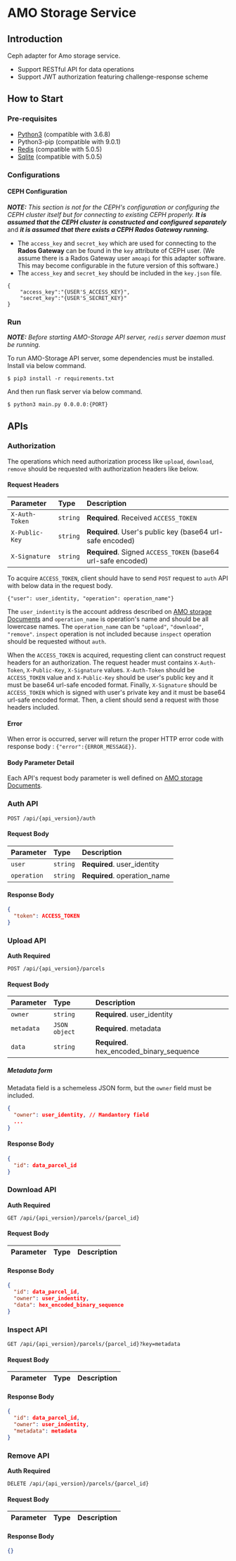 # AMO Storage Service

## Introduction
Ceph adapter for Amo storage service.
- Support RESTful API for data operations
- Support JWT authorization featuring challenge-response scheme


## How to Start
### Pre-requisites
- [Python3](https://www.python.org/downloads/release/python-368/) (compatible with 3.6.8)
- Python3-pip (compatible with 9.0.1)
- [Redis](https://redis.io/download) (compatible with 5.0.5)
- [Sqlite](https://www.sqlite.org/download.html) (compatible with 5.0.5)
	

### Configurations

#### CEPH Configuration
***NOTE:*** *This section is not for the CEPH's configuration or configuring the CEPH cluster itself but for connecting to existing CEPH properly.* 
***It is assumed that the CEPH cluster is constructed and configured separately*** and
***it is assumed that there exists a CEPH Rados Gateway running.***

- The `access_key` and `secret_key` which are used for connecting to the **Rados Gateway** can be found in the `key` attribute of CEPH user.
(We assume there is a Rados Gateway user `amoapi` for this adapter software. This may become configurable in the future version of this software.)
- The `access_key` and `secret_key` should be included in the `key.json` file.
```son
{
    "access_key":"{USER'S_ACCESS_KEY}",
    "secret_key":"{USER'S_SECRET_KEY}"
}
```

### Run
***NOTE:*** *Before starting AMO-Storage API server, `redis` server daemon must be running.*

To run AMO-Storage API server, some dependencies must be installed. Install via below command.
```shell
$ pip3 install -r requirements.txt
```

And then run flask server via below command.
```shell
$ python3 main.py 0.0.0.0:{PORT}
```

## APIs
### Authorization
The operations which need authorization process like `upload`, `download`, `remove` should be requested with authorization headers like below. 

#### Request Headers
| Parameter | Type | Description |
| :--- | :--- | :--- |
| `X-Auth-Token` | `string` | **Required**. Received `ACCESS_TOKEN` |
| `X-Public-Key` | `string` | **Required**. User's public key (base64 url-safe encoded) |
| `X-Signature` | `string` | **Required**. Signed `ACCESS_TOKEN` (base64 url-safe encoded) |


To acquire `ACCESS_TOKEN`, client should have to send `POST` request to `auth` API with below data in the request body. 
```
{"user": user_identity, "operation": operation_name"}
```
The `user_indentity` is the account address described on [AMO storage Documents](https://github.com/amolabs/docs/blob/master/storage.md) and `operation_name` is operation's name and should be all lowercase names. The `operation_name` can be `"upload"`, `"download"`, `"remove"`. `inspect` operation is not included because `inspect` operation should be requested without `auth`. 

When the `ACCESS_TOKEN` is acquired, requesting client can construct request headers for an authorization. The request header must contains `X-Auth-Token`, `X-Public-Key`, `X-Signature` values. `X-Auth-Token` should be `ACCESS_TOKEN` value and `X-Public-Key` should be user's public key and it must be base64 url-safe encoded format. Finally, `X-Signature` should be `ACCESS_TOKEN` which is signed with user's private key and it must be base64 url-safe encoded format. Then, a client should send a request with those headers included.

#### Error 
When error is occurred, server will return the proper HTTP error code with response body : `{"error":{ERROR_MESSAGE}}`.

#### Body Parameter Detail
Each API's request body parameter is well defined on [AMO storage Documents](https://github.com/amolabs/docs/blob/master/storage.md).
 
### Auth API
```http
POST /api/{api_version}/auth
```
#### Request Body

| Parameter | Type | Description |
| :--- | :--- | :--- |
| `user` | `string` | **Required**. user_identity |
| `operation` | `string` | **Required**. operation_name |

#### Response Body

```json
{
  "token": ACCESS_TOKEN
}
```


### Upload API
**Auth Required**
```http
POST /api/{api_version}/parcels
```
#### Request Body

| Parameter | Type | Description |
| :--- | :--- | :--- |
| `owner` | `string` | **Required**. user_identity |
| `metadata` | `JSON object` | **Required**. metadata |
| `data` | `string` | **Required**. hex_encoded_binary_sequence |

##### Metadata form
Metadata field is a schemeless JSON form, but the `owner` field must be included.
```json
{
  "owner": user_identity, // Mandantory field
  ...
}
```

#### Response Body
```json
{
  "id": data_parcel_id
}
```

### Download API
**Auth Required**
```http
GET /api/{api_version}/parcels/{parcel_id}
```
#### Request Body
| Parameter | Type | Description |
| :--- | :--- | :--- |

#### Response Body
```json
{
  "id": data_parcel_id,
  "owner": user_indentity,
  "data": hex_encoded_binary_sequence
}
```

### Inspect API
```http
GET /api/{api_version}/parcels/{parcel_id}?key=metadata
```
#### Request Body
| Parameter | Type | Description |
| :--- | :--- | :--- |

#### Response Body
```json
{
  "id": data_parcel_id,
  "owner": user_indentity,
  "metadata": metadata
}
```

### Remove API
**Auth Required**
```http
DELETE /api/{api_version}/parcels/{parcel_id}
```
#### Request Body
| Parameter | Type | Description |
| :--- | :--- | :--- |

#### Response Body
```json
{}
```
